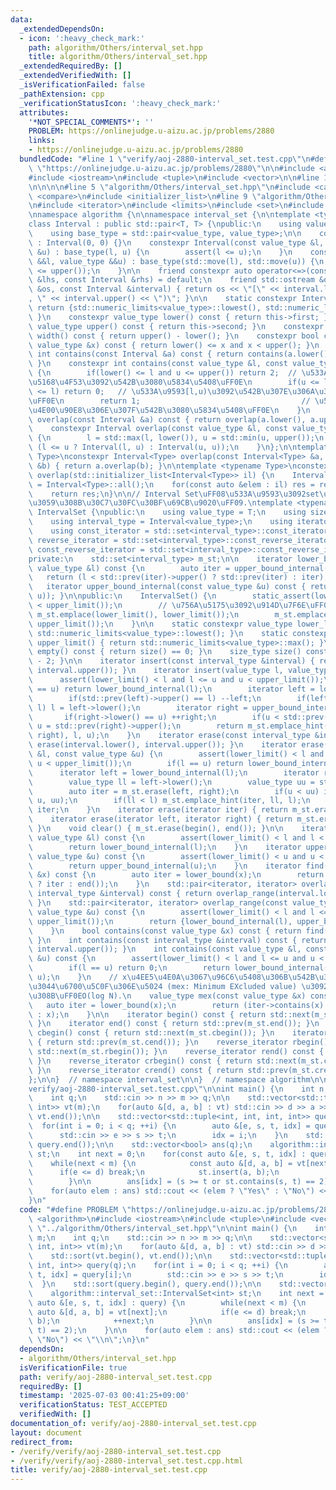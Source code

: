 ```yaml
---
data:
  _extendedDependsOn:
  - icon: ':heavy_check_mark:'
    path: algorithm/Others/interval_set.hpp
    title: algorithm/Others/interval_set.hpp
  _extendedRequiredBy: []
  _extendedVerifiedWith: []
  _isVerificationFailed: false
  _pathExtension: cpp
  _verificationStatusIcon: ':heavy_check_mark:'
  attributes:
    '*NOT_SPECIAL_COMMENTS*': ''
    PROBLEM: https://onlinejudge.u-aizu.ac.jp/problems/2880
    links:
    - https://onlinejudge.u-aizu.ac.jp/problems/2880
  bundledCode: "#line 1 \"verify/aoj-2880-interval_set.test.cpp\"\n#define PROBLEM\
    \ \"https://onlinejudge.u-aizu.ac.jp/problems/2880\"\n\n#include <algorithm>\n\
    #include <iostream>\n#include <tuple>\n#include <vector>\n\n#line 1 \"algorithm/Others/interval_set.hpp\"\
    \n\n\n\n#line 5 \"algorithm/Others/interval_set.hpp\"\n#include <cassert>\n#include\
    \ <compare>\n#include <initializer_list>\n#line 9 \"algorithm/Others/interval_set.hpp\"\
    \n#include <iterator>\n#include <limits>\n#include <set>\n#include <utility>\n\
    \nnamespace algorithm {\n\nnamespace interval_set {\n\ntemplate <typename T>\n\
    class Interval : public std::pair<T, T> {\npublic:\n    using value_type = T;\n\
    \    using base_type = std::pair<value_type, value_type>;\n\n    constexpr Interval()\
    \ : Interval(0, 0) {}\n    constexpr Interval(const value_type &l, const value_type\
    \ &u) : base_type(l, u) {\n        assert(l <= u);\n    }\n    constexpr Interval(value_type\
    \ &&l, value_type &&u) : base_type(std::move(l), std::move(u)) {\n        assert(lower()\
    \ <= upper());\n    }\n\n    friend constexpr auto operator<=>(const Interval\
    \ &lhs, const Interval &rhs) = default;\n    friend std::ostream &operator<<(std::ostream\
    \ &os, const Interval &interval) { return os << \"[\" << interval.lower() << \"\
    , \" << interval.upper() << \")\"; }\n\n    static constexpr Interval all() {\
    \ return {std::numeric_limits<value_type>::lowest(), std::numeric_limits<value_type>::max()};\
    \ }\n    constexpr value_type lower() const { return this->first; }\n    constexpr\
    \ value_type upper() const { return this->second; }\n    constexpr value_type\
    \ width() const { return upper() - lower(); }\n    constexpr bool contains(const\
    \ value_type &x) const { return lower() <= x and x < upper(); }\n    constexpr\
    \ int contains(const Interval &a) const { return contains(a.lower(), a.upper());\
    \ }\n    constexpr int contains(const value_type &l, const value_type &u) const\
    \ {\n        if(lower() <= l and u <= upper()) return 2;  // \u533A\u9593[l,u)\u306E\
    \u5168\u4F53\u3092\u542B\u3080\u5834\u5408\uFF0E\n        if(u <= lower() or upper()\
    \ <= l) return 0;   // \u533A\u9593[l,u)\u3092\u542B\u307E\u306A\u3044\u5834\u5408\
    \uFF0E\n        return 1;                                    // \u533A\u9593[l,u)\u306E\
    \u4E00\u90E8\u306E\u307F\u542B\u3080\u5834\u5408\uFF0E\n    }\n    constexpr Interval\
    \ overlap(const Interval &a) const { return overlap(a.lower(), a.upper()); }\n\
    \    constexpr Interval overlap(const value_type &l, const value_type &u) const\
    \ {\n        l = std::max(l, lower()), u = std::min(u, upper());\n        return\
    \ (l <= u ? Interval(l, u) : Interval(u, u));\n    }\n};\n\ntemplate <typename\
    \ Type>\nconstexpr Interval<Type> overlap(const Interval<Type> &a, const Interval<Type>\
    \ &b) { return a.overlap(b); }\n\ntemplate <typename Type>\nconstexpr Interval<Type>\
    \ overlap(std::initializer_list<Interval<Type>> il) {\n    Interval<Type> res\
    \ = Interval<Type>::all();\n    for(const auto &elem : il) res = res.overlap(elem);\n\
    \    return res;\n}\n\n// Interval Set\uFF08\u533A\u9593\u3092set\u3067\u7BA1\u7406\
    \u3059\u308B\u30C7\u30FC\u30BF\u69CB\u9020\uFF09.\ntemplate <typename T>\nclass\
    \ IntervalSet {\npublic:\n    using value_type = T;\n    using size_type = std::size_t;\n\
    \    using interval_type = Interval<value_type>;\n    using iterator = std::set<interval_type>::const_iterator;\n\
    \    using const_iterator = std::set<interval_type>::const_iterator;\n    using\
    \ reverse_iterator = std::set<interval_type>::const_reverse_iterator;\n    using\
    \ const_reverse_iterator = std::set<interval_type>::const_reverse_iterator;\n\n\
    private:\n    std::set<interval_type> m_st;\n\n    iterator lower_bound_internal(const\
    \ value_type &l) const {\n        auto iter = upper_bound_internal(l);\n     \
    \   return (l < std::prev(iter)->upper() ? std::prev(iter) : iter);\n    }\n \
    \   iterator upper_bound_internal(const value_type &u) const { return m_st.lower_bound(interval_type(u,\
    \ u)); }\n\npublic:\n    IntervalSet() {\n        static_assert(lower_limit()\
    \ < upper_limit());\n        // \u756A\u5175\u3092\u914D\u7F6E\uFF0E\n       \
    \ m_st.emplace(lower_limit(), lower_limit());\n        m_st.emplace(upper_limit(),\
    \ upper_limit());\n    }\n\n    static constexpr value_type lower_limit() { return\
    \ std::numeric_limits<value_type>::lowest(); }\n    static constexpr value_type\
    \ upper_limit() { return std::numeric_limits<value_type>::max(); }\n\n    bool\
    \ empty() const { return size() == 0; }\n    size_type size() const { return m_st.size()\
    \ - 2; }\n\n    iterator insert(const interval_type &interval) { return insert(interval.lower(),\
    \ interval.upper()); }\n    iterator insert(value_type l, value_type u) {\n  \
    \      assert(lower_limit() < l and l <= u and u < upper_limit());\n        if(l\
    \ == u) return lower_bound_internal(l);\n        iterator left = lower_bound_internal(l);\n\
    \        if(std::prev(left)->upper() == l) --left;\n        if(left->lower() <\
    \ l) l = left->lower();\n        iterator right = upper_bound_internal(u);\n \
    \       if(right->lower() == u) ++right;\n        if(u < std::prev(right)->upper())\
    \ u = std::prev(right)->upper();\n        return m_st.emplace_hint(m_st.erase(left,\
    \ right), l, u);\n    }\n    iterator erase(const interval_type &interval) { return\
    \ erase(interval.lower(), interval.upper()); }\n    iterator erase(const value_type\
    \ &l, const value_type &u) {\n        assert(lower_limit() < l and l <= u and\
    \ u < upper_limit());\n        if(l == u) return lower_bound_internal(l);\n  \
    \      iterator left = lower_bound_internal(l);\n        iterator right = upper_bound_internal(u);\n\
    \        value_type ll = left->lower();\n        value_type uu = std::prev(right)->upper();\n\
    \        auto iter = m_st.erase(left, right);\n        if(u < uu) iter = m_st.emplace_hint(iter,\
    \ u, uu);\n        if(ll < l) m_st.emplace_hint(iter, ll, l);\n        return\
    \ iter;\n    }\n    iterator erase(iterator iter) { return m_st.erase(iter); }\n\
    \    iterator erase(iterator left, iterator right) { return m_st.erase(left, right);\
    \ }\n    void clear() { m_st.erase(begin(), end()); }\n\n    iterator lower_bound(const\
    \ value_type &l) const {\n        assert(lower_limit() < l and l < upper_limit());\n\
    \        return lower_bound_internal(l);\n    }\n    iterator upper_bound(const\
    \ value_type &u) const {\n        assert(lower_limit() < u and u < upper_limit());\n\
    \        return upper_bound_internal(u);\n    }\n    iterator find(const value_type\
    \ &x) const {\n        auto iter = lower_bound(x);\n        return (iter->contains(x)\
    \ ? iter : end());\n    }\n    std::pair<iterator, iterator> overlap_range(const\
    \ interval_type &interval) const { return overlap_range(interval.lower(), interval.upper());\
    \ }\n    std::pair<iterator, iterator> overlap_range(const value_type &l, const\
    \ value_type &u) const {\n        assert(lower_limit() < l and l <= u and u <\
    \ upper_limit());\n        return {lower_bound_internal(l), upper_bound_internal(u)};\n\
    \    }\n    bool contains(const value_type &x) const { return find(x) != end();\
    \ }\n    int contains(const interval_type &interval) const { return contains(interval.lower(),\
    \ interval.upper()); }\n    int contains(const value_type &l, const value_type\
    \ &u) const {\n        assert(lower_limit() < l and l <= u and u < upper_limit());\n\
    \        if(l == u) return 0;\n        return lower_bound_internal(l)->contains(l,\
    \ u);\n    }\n    // x\u4EE5\u4E0A\u3067\u96C6\u5408\u306B\u542B\u307E\u308C\u306A\
    \u3044\u6700\u5C0F\u306E\u5024 (mex: Minimum EXcluded value) \u3092\u6C42\u3081\
    \u308B\uFF0EO(log N).\n    value_type mex(const value_type &x) const {\n     \
    \   auto iter = lower_bound(x);\n        return (iter->contains(x) ? iter->upper()\
    \ : x);\n    }\n\n    iterator begin() const { return std::next(m_st.begin());\
    \ }\n    iterator end() const { return std::prev(m_st.end()); }\n    iterator\
    \ cbegin() const { return std::next(m_st.cbegin()); }\n    iterator cend() const\
    \ { return std::prev(m_st.cend()); }\n    reverse_iterator rbegin() const { return\
    \ std::next(m_st.rbegin()); }\n    reverse_iterator rend() const { return std::prev(m_st.rend());\
    \ }\n    reverse_iterator crbegin() const { return std::next(m_st.crbegin());\
    \ }\n    reverse_iterator crend() const { return std::prev(m_st.crend()); }\n\
    };\n\n}  // namespace interval_set\n\n}  // namespace algorithm\n\n\n#line 9 \"\
    verify/aoj-2880-interval_set.test.cpp\"\n\nint main() {\n    int n;\n    int m;\n\
    \    int q;\n    std::cin >> n >> m >> q;\n\n    std::vector<std::tuple<int, int,\
    \ int>> vt(m);\n    for(auto &[d, a, b] : vt) std::cin >> d >> a >> b;\n    std::sort(vt.begin(),\
    \ vt.end());\n\n    std::vector<std::tuple<int, int, int, int>> query(q);\n  \
    \  for(int i = 0; i < q; ++i) {\n        auto &[e, s, t, idx] = query[i];\n  \
    \      std::cin >> e >> s >> t;\n        idx = i;\n    }\n    std::sort(query.begin(),\
    \ query.end());\n\n    std::vector<bool> ans(q);\n    algorithm::interval_set::IntervalSet<int>\
    \ st;\n    int next = 0;\n    for(const auto &[e, s, t, idx] : query) {\n    \
    \    while(next < m) {\n            const auto &[d, a, b] = vt[next];\n      \
    \      if(e <= d) break;\n            st.insert(a, b);\n            ++next;\n\
    \        }\n\n        ans[idx] = (s >= t or st.contains(s, t) == 2);\n    }\n\n\
    \    for(auto elem : ans) std::cout << (elem ? \"Yes\" : \"No\") << \"\\n\";\n\
    }\n"
  code: "#define PROBLEM \"https://onlinejudge.u-aizu.ac.jp/problems/2880\"\n\n#include\
    \ <algorithm>\n#include <iostream>\n#include <tuple>\n#include <vector>\n\n#include\
    \ \"../algorithm/Others/interval_set.hpp\"\n\nint main() {\n    int n;\n    int\
    \ m;\n    int q;\n    std::cin >> n >> m >> q;\n\n    std::vector<std::tuple<int,\
    \ int, int>> vt(m);\n    for(auto &[d, a, b] : vt) std::cin >> d >> a >> b;\n\
    \    std::sort(vt.begin(), vt.end());\n\n    std::vector<std::tuple<int, int,\
    \ int, int>> query(q);\n    for(int i = 0; i < q; ++i) {\n        auto &[e, s,\
    \ t, idx] = query[i];\n        std::cin >> e >> s >> t;\n        idx = i;\n  \
    \  }\n    std::sort(query.begin(), query.end());\n\n    std::vector<bool> ans(q);\n\
    \    algorithm::interval_set::IntervalSet<int> st;\n    int next = 0;\n    for(const\
    \ auto &[e, s, t, idx] : query) {\n        while(next < m) {\n            const\
    \ auto &[d, a, b] = vt[next];\n            if(e <= d) break;\n            st.insert(a,\
    \ b);\n            ++next;\n        }\n\n        ans[idx] = (s >= t or st.contains(s,\
    \ t) == 2);\n    }\n\n    for(auto elem : ans) std::cout << (elem ? \"Yes\" :\
    \ \"No\") << \"\\n\";\n}\n"
  dependsOn:
  - algorithm/Others/interval_set.hpp
  isVerificationFile: true
  path: verify/aoj-2880-interval_set.test.cpp
  requiredBy: []
  timestamp: '2025-07-03 00:41:25+09:00'
  verificationStatus: TEST_ACCEPTED
  verifiedWith: []
documentation_of: verify/aoj-2880-interval_set.test.cpp
layout: document
redirect_from:
- /verify/verify/aoj-2880-interval_set.test.cpp
- /verify/verify/aoj-2880-interval_set.test.cpp.html
title: verify/aoj-2880-interval_set.test.cpp
---
```

